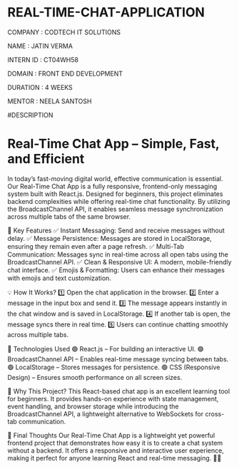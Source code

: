 # REAL-TIME-CHAT-APPLICATION

COMPANY : CODTECH IT SOLUTIONS

NAME : JATIN VERMA

INTERN ID : CT04WH58

DOMAIN : FRONT END DEVELOPMENT

DURATION : 4 WEEKS

MENTOR : NEELA SANTOSH

#DESCRIPTION

# Real-Time Chat App – Simple, Fast, and Efficient

In today’s fast-moving digital world, effective communication is essential. Our Real-Time Chat App is a fully responsive, frontend-only messaging system built with React.js. Designed for beginners, this project eliminates backend complexities while offering real-time chat functionality. By utilizing the BroadcastChannel API, it enables seamless message synchronization across multiple tabs of the same browser.

🚀 Key Features
✅ Instant Messaging: Send and receive messages without delay.
✅ Message Persistence: Messages are stored in LocalStorage, ensuring they remain even after a page refresh.
✅ Multi-Tab Communication: Messages sync in real-time across all open tabs using the BroadcastChannel API.
✅ Clean & Responsive UI: A modern, mobile-friendly chat interface.
✅ Emojis & Formatting: Users can enhance their messages with emojis and text customization.

💡 How It Works?
1️⃣ Open the chat application in the browser.
2️⃣ Enter a message in the input box and send it.
3️⃣ The message appears instantly in the chat window and is saved in LocalStorage.
4️⃣ If another tab is open, the message syncs there in real time.
5️⃣ Users can continue chatting smoothly across multiple tabs.

📌 Technologies Used
🟢 React.js – For building an interactive UI.
🟢 BroadcastChannel API – Enables real-time message syncing between tabs.
🟢 LocalStorage – Stores messages for persistence.
🟢 CSS (Responsive Design) – Ensures smooth performance on all screen sizes.

🎯 Why This Project?
This React-based chat app is an excellent learning tool for beginners. It provides hands-on experience with state management, event handling, and browser storage while introducing the BroadcastChannel API, a lightweight alternative to WebSockets for cross-tab communication.

🏁 Final Thoughts
Our Real-Time Chat App is a lightweight yet powerful frontend project that demonstrates how easy it is to create a chat system without a backend. It offers a responsive and interactive user experience, making it perfect for anyone learning React and real-time messaging. 🚀💬
